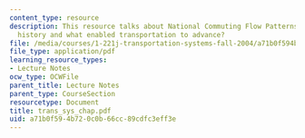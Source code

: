 ```yaml
---
content_type: resource
description: This resource talks about National Commuting Flow Patterns in the U.S.,
  history and what enabled transportation to advance?
file: /media/courses/1-221j-transportation-systems-fall-2004/a71b0f594b720c0b66cc89cdfc3eff3e_trans_sys_chap.pdf
file_type: application/pdf
learning_resource_types:
- Lecture Notes
ocw_type: OCWFile
parent_title: Lecture Notes
parent_type: CourseSection
resourcetype: Document
title: trans_sys_chap.pdf
uid: a71b0f59-4b72-0c0b-66cc-89cdfc3eff3e
---
```

